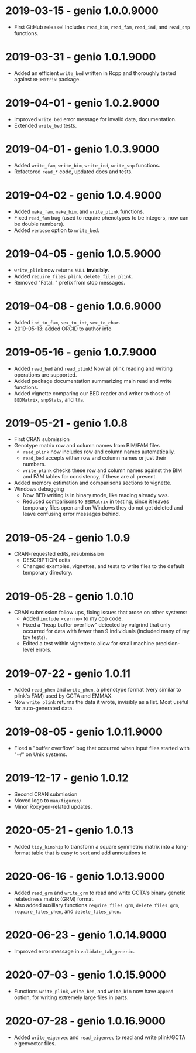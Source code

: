 # 2019-03-15 - genio 1.0.0.9000

* First GitHub release!  Includes `read_bim`, `read_fam`, `read_ind`, and `read_snp` functions.

# 2019-03-31 - genio 1.0.1.9000

* Added an efficient `write_bed` written in Rcpp and thoroughly tested against `BEDMatrix` package.

# 2019-04-01 - genio 1.0.2.9000

* Improved `write_bed` error message for invalid data, documentation.
* Extended `write_bed` tests.

# 2019-04-01 - genio 1.0.3.9000

* Added `write_fam`, `write_bim`, `write_ind`, `write_snp` functions.
* Refactored `read_*` code, updated docs and tests.

# 2019-04-02 - genio 1.0.4.9000

* Added `make_fam`, `make_bim`, and `write_plink` functions.
* Fixed `read_fam` bug (used to require phenotypes to be integers, now can be double numbers).
* Added `verbose` option to `write_bed`.

# 2019-04-05 - genio 1.0.5.9000

* `write_plink` now returns `NULL` **invisibly**.
* Added `require_files_plink`, `delete_files_plink`.
* Removed "Fatal: " prefix from stop messages.

# 2019-04-08 - genio 1.0.6.9000

* Added `ind_to_fam`, `sex_to_int`, `sex_to_char`.
* 2019-05-13: added ORCID to author info

# 2019-05-16 - genio 1.0.7.9000

* Added `read_bed` and `read_plink`!
  Now all plink reading and writing operations are supported.
* Added package documentation summarizing main read and write functions.
* Added vignette comparing our BED reader and writer to those of `BEDMatrix`, `snpStats`, and `lfa`.

# 2019-05-21 - genio 1.0.8

* First CRAN submission
* Genotype matrix row and column names from BIM/FAM files
  * `read_plink` now includes row and column names automatically.
  * `read_bed` accepts either row and column names or just their numbers.
  * `write_plink` checks these row and column names against the BIM and FAM tables for consistency, if these are all present.
* Added memory estimation and comparisons sections to vignette.
* Windows debugging
  * Now BED writing is in binary mode, like reading already was.
  * Reduced comparisons to `BEDMatrix` in testing, since it leaves temporary files open and on Windows they do not get deleted and leave confusing error messages behind.

# 2019-05-24 - genio 1.0.9

* CRAN-requested edits, resubmission
  * DESCRIPTION edits
  * Changed examples, vignettes, and tests to write files to the default temporary directory.

# 2019-05-28 - genio 1.0.10

* CRAN submission follow ups, fixing issues that arose on other systems:
  * Added `include <cerrno>` to my cpp code.
  * Fixed a "heap buffer overflow" detected by valgrind that only occurred for data with fewer than 9 individuals (included many of my toy tests).
  * Edited a test within vignette to allow for small machine precision-level errors.

# 2019-07-22 - genio 1.0.11

* Added `read_phen` and `write_phen`, a phenotype format (very similar to plink's FAM) used by GCTA and EMMAX.
* Now `write_plink` returns the data it wrote, invisibly as a list.
  Most useful for auto-generated data.

# 2019-08-05 - genio 1.0.11.9000

* Fixed a "buffer overflow" bug that occurred when input files started with "~/" on Unix systems.

# 2019-12-17 - genio 1.0.12

* Second CRAN submission
* Moved logo to `man/figures/`
* Minor Roxygen-related updates.

# 2020-05-21 - genio 1.0.13

* Added `tidy_kinship` to transform a square symmetric matrix into a long-format table that is easy to sort and add annotations to

# 2020-06-16 - genio 1.0.13.9000

* Added `read_grm` and `write_grm` to read and write GCTA's binary genetic relatedness matrix (GRM) format.
* Also added auxiliary functions `require_files_grm`, `delete_files_grm`, `require_files_phen`, and `delete_files_phen`.

# 2020-06-23 - genio 1.0.14.9000

* Improved error message in `validate_tab_generic`.

# 2020-07-03 - genio 1.0.15.9000

* Functions `write_plink`, `write_bed`, and `write_bim` now have `append` option, for writing extremely large files in parts.

# 2020-07-28 - genio 1.0.16.9000

* Added `write_eigenvec` and `read_eigenvec` to read and write plink/GCTA eigenvector files.
